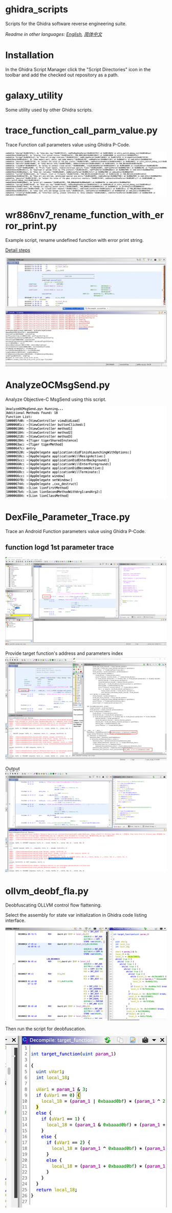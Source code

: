 # ghidra_scripts
Scripts for the Ghidra software reverse engineering suite.

*Readme in other languages: [English](README.md), [简体中文](README.zh-cn.md)*


# Installation
In the Ghidra Script Manager click the "Script Directories" icon in the toolbar and add the checked out repository as a path.


# galaxy_utility
Some utility used by other Ghidra scripts.


# trace_function_call_parm_value.py
Trace Function call parameters value using Ghidra P-Code.

![Demo pic](docs/images/trace_function_call_parm_value_pic_1.jpg)

# wr886nv7_rename_function_with_error_print.py
Example script, rename undefined function with error print string.

[Detail steps](docs/wr886nv7_rename_function_with_error_print.md)

![Demo pic](docs/images/wr886nv7_rename_function_with_error_print_1.jpg)


# AnalyzeOCMsgSend.py
Analyze Objective-C MsgSend using this script.

![Demo pic](docs/images/analyze_oc_msg_send_pic.png)


# DexFile_Parameter_Trace.py
Trace an Android Function parameters value using Ghidra P-Code.

## function logd 1st parameter trace
![Demo pic](docs/images/DexFile_Parameter_Trace_Logd.png)

Provide target function's address and parameters index
![Demo pic](docs/images/DexFile_Parameter_Trace_Script_Param.png)

Output
![Demo pic](docs/images/DexFile_Parameter_trace_Script_Output.png)

# ollvm_deobf_fla.py
Deobfuscating OLLVM control flow flattening.

Select the assembly for state var initialization in Ghidra code listing interface.

![Demo pic](docs/images/ghidra-ollvm-obf.png)

Then run the script for deobfuscation.

![Demo pic](docs/images/ghidra-ollvm-deobf.png)
